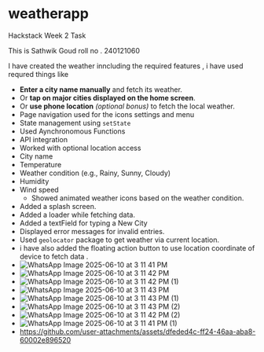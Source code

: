 # weatherapp
Hackstack
Week 2 Task

This is Sathwik Goud
roll no . 240121060

I have created the weather inncluding the required features ,
i have used requred things like 
- **Enter a city name manually** and fetch its weather.
- Or **tap on major cities displayed on the home screen**.
- Or **use phone location** *(optional bonus)* to fetch the local weather.
- Page navigation used for the icons settings and menu 
- State management using `setState`
- Used Aynchronomous Functions
- API integration
- Worked with optional location access
 - City name
- Temperature
- Weather condition (e.g., Rainy, Sunny, Cloudy)
- Humidity
- Wind speed
   - Showed animated weather icons based on the weather condition.
- Added a splash screen.
- Added a loader while fetching data.
- Added a textField for typing a New City
- Displayed error messages for invalid entries.
- Used `geolocator` package to get weather via current location.
- i have also added the floating action button to use location coordinate of device to fetch data .
- ![WhatsApp Image 2025-06-10 at 3 11 41 PM](https://github.com/user-attachments/assets/9b51c9d6-0820-4e6c-b39f-0ea4ea0c0dae)
- ![WhatsApp Image 2025-06-10 at 3 11 42 PM](https://github.com/user-attachments/assets/0e5d0459-aa7c-468b-b290-b9bf637f6ee9)
- ![WhatsApp Image 2025-06-10 at 3 11 42 PM (1)](https://github.com/user-attachments/assets/bcb42989-6ce9-48dd-915d-106de993d7cf)
- ![WhatsApp Image 2025-06-10 at 3 11 43 PM](https://github.com/user-attachments/assets/50e1aa43-a0e1-4dc9-adfa-83a0c7b366f5)
- ![WhatsApp Image 2025-06-10 at 3 11 43 PM (1)](https://github.com/user-attachments/assets/8a986848-e113-4749-a0a8-ffc18c9c5d04)
- ![WhatsApp Image 2025-06-10 at 3 11 43 PM (2)](https://github.com/user-attachments/assets/b3561c71-bdda-45d1-8862-46b3afb87349)
- ![WhatsApp Image 2025-06-10 at 3 11 42 PM (2)](https://github.com/user-attachments/assets/51be08e4-c9a3-4abe-8f0b-584a5f85ebd6)
- ![WhatsApp Image 2025-06-10 at 3 11 41 PM (1)](https://github.com/user-attachments/assets/035ea607-9fb5-46c9-9e78-a574833a49cd)
- https://github.com/user-attachments/assets/dfeded4c-ff24-46aa-aba8-60002e896520

